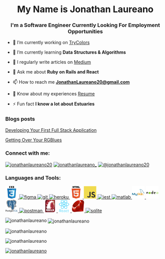 <h1 align="center">My Name is Jonathan Laureano</h1>
<h3 align="center">I'm a Software Engineer Currently Looking For Employment Opportunities</h3>

- 🔭 I’m currently working on [TryColors](https://github.com/JonathanLaureano/TryColors)

- 🌱 I’m currently learning **Data Structures & Algorithms**

- 📝 I regularly write articles on [Medium](https://medium.com/@jonathanlaureano20)

- 💬 Ask me about **Ruby on Rails and React**

- 📫 How to reach me **JonathanLaureano20@gmail.com**

- 📄 Know about my experiences [Resume](https://docs.google.com/document/d/1502lXaCHEi4VuBjly6UpMHq2OUcj6QYqm2eZ8_cdhHc/edit?usp=sharing)

- ⚡ Fun fact **I know a lot about Estuaries**

### Blogs posts
<!-- BLOG-POST-LIST:START -->
[Developing Your First Full Stack Application](https://medium.com/@jonathanlaureano20/developing-your-first-full-stack-application-react-ruby-on-rails-6f1e8768e53d)

[Getting Over Your RGBlues](https://medium.com/@jonathanlaureano20/getting-over-your-rgblues-b29eef662670)
<!-- BLOG-POST-LIST:END -->

<h3 align="left">Connect with me:</h3>
<p align="left">
<a href="https://linkedin.com/in/jonathanlaureano20" target="blank"><img align="center" src="https://raw.githubusercontent.com/rahuldkjain/github-profile-readme-generator/master/src/images/icons/Social/linked-in-alt.svg" alt="jonathanlaureano20" height="30" width="40" /></a>
<a href="https://instagram.com/jonathanlaureano_" target="blank"><img align="center" src="https://raw.githubusercontent.com/rahuldkjain/github-profile-readme-generator/master/src/images/icons/Social/instagram.svg" alt="jonathanlaureano_" height="30" width="40" /></a>
<a href="https://medium.com/@jonathanlaureano20" target="blank"><img align="center" src="https://raw.githubusercontent.com/rahuldkjain/github-profile-readme-generator/master/src/images/icons/Social/medium.svg" alt="@jonathanlaureano20" height="30" width="40" /></a>
</p>

<h3 align="left">Languages and Tools:</h3>
<p align="left"> <a href="https://www.w3schools.com/css/" target="_blank" rel="noreferrer"> <img src="https://raw.githubusercontent.com/devicons/devicon/master/icons/css3/css3-original-wordmark.svg" alt="css3" width="40" height="40"/> </a> <a href="https://www.figma.com/" target="_blank" rel="noreferrer"> <img src="https://www.vectorlogo.zone/logos/figma/figma-icon.svg" alt="figma" width="40" height="40"/> </a> <a href="https://git-scm.com/" target="_blank" rel="noreferrer"> <img src="https://www.vectorlogo.zone/logos/git-scm/git-scm-icon.svg" alt="git" width="40" height="40"/> </a> <a href="https://heroku.com" target="_blank" rel="noreferrer"> <img src="https://www.vectorlogo.zone/logos/heroku/heroku-icon.svg" alt="heroku" width="40" height="40"/> </a> <a href="https://www.w3.org/html/" target="_blank" rel="noreferrer"> <img src="https://raw.githubusercontent.com/devicons/devicon/master/icons/html5/html5-original-wordmark.svg" alt="html5" width="40" height="40"/> </a> <a href="https://developer.mozilla.org/en-US/docs/Web/JavaScript" target="_blank" rel="noreferrer"> <img src="https://raw.githubusercontent.com/devicons/devicon/master/icons/javascript/javascript-original.svg" alt="javascript" width="40" height="40"/> </a> <a href="https://jestjs.io" target="_blank" rel="noreferrer"> <img src="https://www.vectorlogo.zone/logos/jestjsio/jestjsio-icon.svg" alt="jest" width="40" height="40"/> </a> <a href="https://www.mathworks.com/" target="_blank" rel="noreferrer"> <img src="https://upload.wikimedia.org/wikipedia/commons/2/21/Matlab_Logo.png" alt="matlab" width="40" height="40"/> </a> <a href="https://www.mysql.com/" target="_blank" rel="noreferrer"> <img src="https://raw.githubusercontent.com/devicons/devicon/master/icons/mysql/mysql-original-wordmark.svg" alt="mysql" width="40" height="40"/> </a> <a href="https://nodejs.org" target="_blank" rel="noreferrer"> <img src="https://raw.githubusercontent.com/devicons/devicon/master/icons/nodejs/nodejs-original-wordmark.svg" alt="nodejs" width="40" height="40"/> </a> <a href="https://www.postgresql.org" target="_blank" rel="noreferrer"> <img src="https://raw.githubusercontent.com/devicons/devicon/master/icons/postgresql/postgresql-original-wordmark.svg" alt="postgresql" width="40" height="40"/> </a> <a href="https://postman.com" target="_blank" rel="noreferrer"> <img src="https://www.vectorlogo.zone/logos/getpostman/getpostman-icon.svg" alt="postman" width="40" height="40"/> </a> <a href="https://rubyonrails.org" target="_blank" rel="noreferrer"> <img src="https://raw.githubusercontent.com/devicons/devicon/master/icons/rails/rails-original-wordmark.svg" alt="rails" width="40" height="40"/> </a> <a href="https://reactjs.org/" target="_blank" rel="noreferrer"> <img src="https://raw.githubusercontent.com/devicons/devicon/master/icons/react/react-original-wordmark.svg" alt="react" width="40" height="40"/> </a> <a href="https://www.ruby-lang.org/en/" target="_blank" rel="noreferrer"> <img src="https://raw.githubusercontent.com/devicons/devicon/master/icons/ruby/ruby-original.svg" alt="ruby" width="40" height="40"/> </a> <a href="https://www.sqlite.org/" target="_blank" rel="noreferrer"> <img src="https://www.vectorlogo.zone/logos/sqlite/sqlite-icon.svg" alt="sqlite" width="40" height="40"/> </a> </p>

<p><img align="left" src="https://github-readme-stats.vercel.app/api/top-langs?username=jonathanlaureano&show_icons=true&locale=en&layout=compact" alt="jonathanlaureano" /></p>

<p>&nbsp;<img align="center" src="https://github-readme-stats.vercel.app/api?username=jonathanlaureano&show_icons=true&locale=en" alt="jonathanlaureano" /></p>

<p><img align="center" src="https://github-readme-streak-stats.herokuapp.com/?user=jonathanlaureano&" alt="jonathanlaureano" /></p>

<p align="left"> <img src="https://komarev.com/ghpvc/?username=jonathanlaureano&label=Profile%20views&color=0e75b6&style=flat" alt="jonathanlaureano" /> </p>

<p align="left"> <a href="https://github.com/ryo-ma/github-profile-trophy"><img src="https://github-profile-trophy.vercel.app/?username=jonathanlaureano" alt="jonathanlaureano" /></a> </p>

